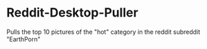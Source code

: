 # Reddit-Desktop-Puller
Pulls the top 10 pictures of the "hot" category in the reddit subreddit "EarthPorn"
